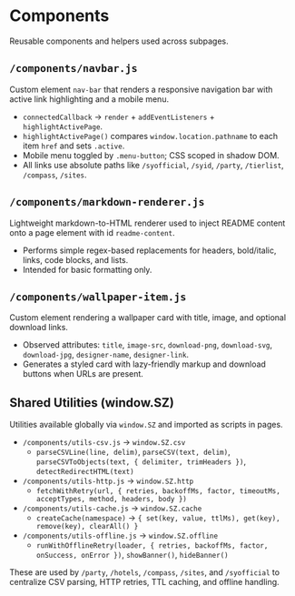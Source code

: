 # Components

Reusable components and helpers used across subpages.

## `/components/navbar.js`
Custom element `nav-bar` that renders a responsive navigation bar with active link highlighting and a mobile menu.
- `connectedCallback` → `render` + `addEventListeners` + `highlightActivePage`.
- `highlightActivePage()` compares `window.location.pathname` to each item `href` and sets `.active`.
- Mobile menu toggled by `.menu-button`; CSS scoped in shadow DOM.
- All links use absolute paths like `/syofficial`, `/syid`, `/party`, `/tierlist`, `/compass`, `/sites`.

## `/components/markdown-renderer.js`
Lightweight markdown-to-HTML renderer used to inject README content onto a page element with id `readme-content`.
- Performs simple regex-based replacements for headers, bold/italic, links, code blocks, and lists.
- Intended for basic formatting only.

## `/components/wallpaper-item.js`
Custom element rendering a wallpaper card with title, image, and optional download links.
- Observed attributes: `title`, `image-src`, `download-png`, `download-svg`, `download-jpg`, `designer-name`, `designer-link`.
- Generates a styled card with lazy-friendly markup and download buttons when URLs are present.

## Shared Utilities (window.SZ)
Utilities available globally via `window.SZ` and imported as scripts in pages.
- `/components/utils-csv.js` → `window.SZ.csv`
  - `parseCSVLine(line, delim)`, `parseCSV(text, delim)`, `parseCSVToObjects(text, { delimiter, trimHeaders })`, `detectRedirectHTML(text)`
- `/components/utils-http.js` → `window.SZ.http`
  - `fetchWithRetry(url, { retries, backoffMs, factor, timeoutMs, acceptTypes, method, headers, body })`
- `/components/utils-cache.js` → `window.SZ.cache`
  - `createCache(namespace)` → `{ set(key, value, ttlMs), get(key), remove(key), clearAll() }`
- `/components/utils-offline.js` → `window.SZ.offline`
  - `runWithOfflineRetry(loader, { retries, backoffMs, factor, onSuccess, onError })`, `showBanner()`, `hideBanner()`

These are used by `/party`, `/hotels`, `/compass`, `/sites`, and `/syofficial` to centralize CSV parsing, HTTP retries, TTL caching, and offline handling.
